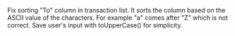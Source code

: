 Fix sorting "To" column in transaction list. It sorts the column based on the ASCII value of the characters. For example "a" comes
after "Z" which is not correct. Save user's input with toUpperCase() for simplicity.
